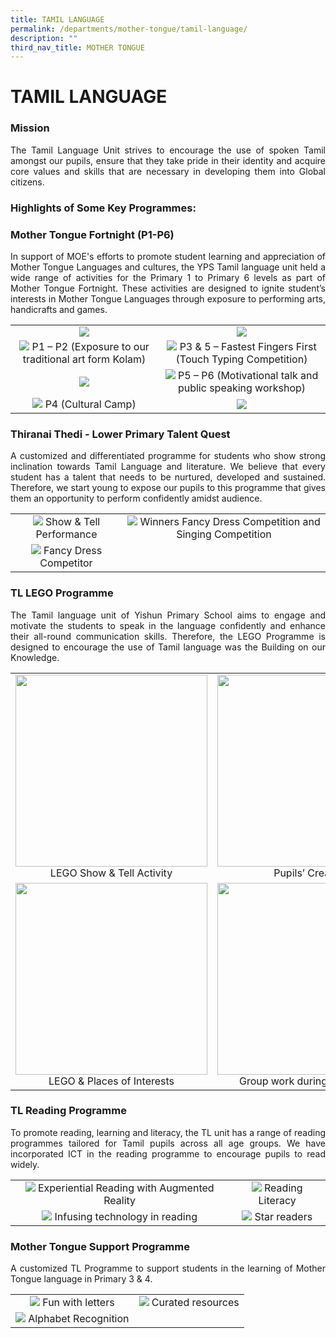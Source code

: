 ```yaml
---
title: TAMIL LANGUAGE
permalink: /departments/mother-tongue/tamil-language/
description: ""
third_nav_title: MOTHER TONGUE
---
```

# TAMIL LANGUAGE

### Mission 

<p style="text-align: justify;">The Tamil Language Unit strives to encourage the use of spoken Tamil amongst our pupils, ensure that they take pride in their identity and acquire core values and skills that are necessary in developing them into Global citizens.  </p>

### Highlights of Some Key Programmes:


### Mother Tongue Fortnight (P1-P6)

<p style="text-align: justify;">In support of MOE's efforts to promote student learning and appreciation of Mother Tongue Languages and cultures, the YPS Tamil language unit held a wide range of activities for the Primary 1 to Primary 6 levels as part of Mother Tongue Fortnight. These activities are designed to ignite student’s interests in Mother Tongue Languages through exposure to performing arts, handicrafts and games.</p>

|   |   |
|:-:|:-:|
|   ![](/images/Departments/MOTHER%20TONGUE/TAMIL%20LANGUAGE/TL_MTF_1.jpg)  |  ![](/images/Departments/MOTHER%20TONGUE/TAMIL%20LANGUAGE/TL_MTF_2.jpg)   |
|   ![](/images/Departments/MOTHER%20TONGUE/TAMIL%20LANGUAGE/TL_MTF_3.jpg)   P1 – P2 (Exposure to our traditional art form Kolam)  |  ![](/images/Departments/MOTHER%20TONGUE/TAMIL%20LANGUAGE/TL_MTF_4.jpg)   P3 & 5 – Fastest Fingers First (Touch Typing Competition)    |
|   ![](/images/Departments/MOTHER%20TONGUE/TAMIL%20LANGUAGE/TL_MTF_5.jpg)    |   ![](/images/Departments/MOTHER%20TONGUE/TAMIL%20LANGUAGE/TL_MTF_6.jpg)   P5 – P6 (Motivational talk and public speaking workshop)  |
|   ![](/images/Departments/MOTHER%20TONGUE/TAMIL%20LANGUAGE/TL_MTF_7.jpg)   P4 (Cultural Camp) |    ![](/images/Departments/MOTHER%20TONGUE/TAMIL%20LANGUAGE/TL_MTF_8.jpg)   |

### Thiranai Thedi - Lower Primary Talent Quest  

<p style="text-align: justify;">A customized and differentiated programme for students who show strong inclination towards Tamil Language and literature. We believe that every student has a talent that needs to be nurtured, developed and sustained. Therefore, we start young to expose our pupils to this programme that gives them an opportunity to perform confidently amidst audience.</p>

|   |   |
|:-:|:-:|
|  ![](/images/Departments/MOTHER%20TONGUE/TAMIL%20LANGUAGE/TL_Talent_Quest_1.jpg)  Show & Tell Performance |  ![](/images/Departments/MOTHER%20TONGUE/TAMIL%20LANGUAGE/TL_Talent_Quest_2.jpg)    Winners Fancy Dress Competition and Singing Competition  |
|  ![](/images/Departments/MOTHER%20TONGUE/TAMIL%20LANGUAGE/TL_Talent_Quest_3.jpg)   Fancy Dress Competitor  |   |

### TL LEGO Programme  

<p style="text-align: justify;">The Tamil language unit of Yishun Primary School aims to engage and motivate the students to speak in the language confidently and enhance their all-round communication skills. Therefore, the LEGO Programme is designed to encourage the use of Tamil language was the Building on our Knowledge.</p>

|   |   |
|:-:|:-:|
|  <img src="/images/Departments/MOTHER%20TONGUE/TAMIL%20LANGUAGE/TL_Lego_Prog_1.jpg" style="width:307px">   LEGO Show & Tell Activity  |  <img src="/images/Departments/MOTHER%20TONGUE/TAMIL%20LANGUAGE/TL_Lego_Prog_2.jpg" style="width:307px">   Pupils’ Creations |
|   <img src="/images/Departments/MOTHER%20TONGUE/TAMIL%20LANGUAGE/TL_Lego_Prog_3.jpg" style="width:307px">  LEGO & Places of Interests |    <img src="/images/Departments/MOTHER%20TONGUE/TAMIL%20LANGUAGE/TL_Lego_Prog_4.jpg" style="width:307px">  Group work during CCE Lesson |


### TL Reading Programme  

<p style="text-align: justify;">To promote reading, learning and literacy, the TL unit has a range of reading programmes tailored for Tamil pupils across all age groups. We have incorporated ICT in the reading programme to encourage pupils to read widely.</p>

|   |   |
|:-:|:-:|
| ![](/images/Departments/MOTHER%20TONGUE/TAMIL%20LANGUAGE/TL_Reading_Prog_1.jpg) Experiential Reading with Augmented Reality |  ![](/images/Departments/MOTHER%20TONGUE/TAMIL%20LANGUAGE/TL_Reading_Prog_2.jpg)   Reading Literacy   |
|  ![](/images/Departments/MOTHER%20TONGUE/TAMIL%20LANGUAGE/TL_Reading_Prog_3.jpg)  Infusing technology in reading |  ![](/images/Departments/MOTHER%20TONGUE/TAMIL%20LANGUAGE/TL_Reading_Prog_4.png)  Star readers  |


### Mother Tongue Support Programme  

<p style="text-align: justify;">A customized TL Programme to support students in the learning of Mother Tongue language in Primary 3 & 4.</p>

|   |   |
|:-:|:-:|
| ![](/images/Departments/MOTHER%20TONGUE/TAMIL%20LANGUAGE/TL_Support_Prog_1.jpg)  Fun with letters |  ![](/images/Departments/MOTHER%20TONGUE/TAMIL%20LANGUAGE/TL_Support_Prog_3.jpg) Curated resources  |
|   ![](/images/Departments/MOTHER%20TONGUE/TAMIL%20LANGUAGE/TL_Support_Prog_2%20.jpg) Alphabet Recognition |   |